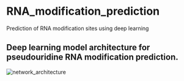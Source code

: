 # RNA_modification_prediction
Prediction of RNA modification sites using deep learning

## Deep learning model architecture for pseudouridine RNA modification prediction.
![network_architecture](https://user-images.githubusercontent.com/6811915/66933839-3f58e480-efff-11e9-9509-e246958706b6.png)
